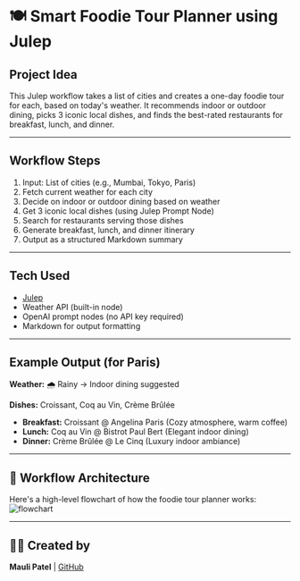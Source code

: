 # 🍽️ Smart Foodie Tour Planner using Julep

## Project Idea

This Julep workflow takes a list of cities and creates a one-day foodie tour for each, based on today's weather. It recommends indoor or outdoor dining, picks 3 iconic local dishes, and finds the best-rated restaurants for breakfast, lunch, and dinner.

---

## Workflow Steps

1. Input: List of cities (e.g., Mumbai, Tokyo, Paris)
2. Fetch current weather for each city
3. Decide on indoor or outdoor dining based on weather
4. Get 3 iconic local dishes (using Julep Prompt Node)
5. Search for restaurants serving those dishes
6. Generate breakfast, lunch, and dinner itinerary
7. Output as a structured Markdown summary

---

## Tech Used

- [Julep](https://dashboard.julep.ai/home/)
- Weather API (built-in node)
- OpenAI prompt nodes (no API key required)
- Markdown for output formatting

---

## Example Output (for Paris)

**Weather:** 🌧️ Rainy → Indoor dining suggested

**Dishes:** Croissant, Coq au Vin, Crème Brûlée

- **Breakfast:** Croissant @ Angelina Paris (Cozy atmosphere, warm coffee)
- **Lunch:** Coq au Vin @ Bistrot Paul Bert (Elegant indoor dining)
- **Dinner:** Crème Brûlée @ Le Cinq (Luxury indoor ambiance)

---

## 🧠 Workflow Architecture
Here's a high-level flowchart of how the foodie tour planner works:
![flowchart](flowchart.png)

---

## 👩‍💻 Created by

**Mauli Patel** | [GitHub](https://github.com/itsmemauliii)
